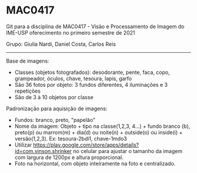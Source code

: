 # MAC0417
Git para a disciplina de MAC0417 - Visão e Processamento de Imagem do IME-USP oferecimento no primeiro semestre de 2021

Grupo: Giulia Nardi, Daniel Costa, Carlos Reis

---

Base de imagens:

- Classes (objetos fotografados): desodorante, pente, faca, copo, grampeador, óculos, chave, tesoura, lapis, garfo
- São 36 fotos por objeto: 3 fundos diferentes, 4 iluminações e 3 repetições
- São de 3 à 10 objetos por classe

Padronização para aquisição de imagens:

- Fundos: branco, preto, "papelão"
- Nome da imagem: Objeto + tipo na classe(1,2,3, 4...) + fundo branco (b), preto(p) ou marrom(m) + dia(d) ou noite(n) + outside(o) ou inside(i) + versão(1,2,3).
    Ex: tesoura-2bdi1, chave-1mdo3
- Utilizar https://play.google.com/store/apps/details?id=com.vinson.shrinker no celular para ajustar o tamanho da imagem com largura de 1200px e altura proporcional.
- Foto na horizontal, com objeto inteiramente na foto e centralizado.
